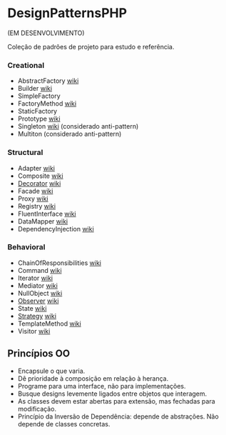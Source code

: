 DesignPatternsPHP
=================

(EM DESENVOLVIMENTO)

Coleção de padrões de projeto para estudo e referência.

### Creational

* AbstractFactory [wiki](http://pt.wikipedia.org/wiki/Abstract_Factory)
* Builder [wiki](http://pt.wikipedia.org/wiki/Builder)
* SimpleFactory
* FactoryMethod [wiki](http://pt.wikipedia.org/wiki/Factory_Method)
* StaticFactory
* Prototype [wiki](http://pt.wikipedia.org/wiki/Prototype)
* Singleton [wiki](http://pt.wikipedia.org/wiki/Singleton) (considerado anti-pattern)
* Multiton (considerado anti-pattern)

### Structural

* Adapter [wiki](http://pt.wikipedia.org/wiki/Adapter)
* Composite [wiki](http://pt.wikipedia.org/wiki/Composite)
* [Decorator](Decorator) [wiki](http://pt.wikipedia.org/wiki/Decorator)
* Facade [wiki](http://pt.wikipedia.org/wiki/Fa%C3%A7ade)
* Proxy [wiki](http://pt.wikipedia.org/wiki/Proxy_(padr%C3%B5es_de_projeto))
* Registry [wiki](http://en.wikipedia.org/wiki/Service_locator_pattern)
* FluentInterface [wiki](http://en.wikipedia.org/wiki/Fluent_interface)
* DataMapper [wiki](http://en.wikipedia.org/wiki/Data_mapper_pattern)
* DependencyInjection [wiki](http://pt.wikipedia.org/wiki/Inje%C3%A7%C3%A3o_de_depend%C3%AAncia)

### Behavioral

* ChainOfResponsibilities [wiki](http://pt.wikipedia.org/wiki/Chain_of_Responsibility)
* Command [wiki](http://pt.wikipedia.org/wiki/Command)
* Iterator [wiki](http://en.wikipedia.org/wiki/Iterator_pattern)
* Mediator [wiki](http://pt.wikipedia.org/wiki/Mediator)
* NullObject [wiki](http://en.wikipedia.org/wiki/Null_Object_pattern)
* [Observer](Observer) [wiki](http://pt.wikipedia.org/wiki/Observer)
* State [wiki](http://pt.wikipedia.org/wiki/State)
* [Strategy](Strategy) [wiki](http://pt.wikipedia.org/wiki/Strategy)
* TemplateMethod [wiki](http://pt.wikipedia.org/wiki/Template_Method)
* Visitor [wiki](http://pt.wikipedia.org/wiki/Visitor_Pattern)


Princípios OO
-------------
- Encapsule o que varia.
- Dê prioridade à composição em relação à herança.
- Programe para uma interface, não para implementações.
- Busque designs levemente ligados entre objetos que interagem.
- As classes devem estar abertas para extensão, mas fechadas para modificação.
- Princípio da Inversão de Dependência: depende de abstrações. Não depende de classes concretas.